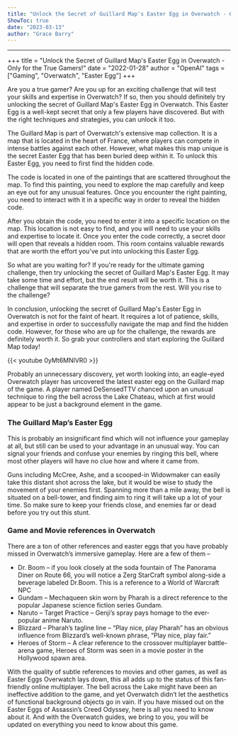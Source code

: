 ```yaml
---
title: "Unlock the Secret of Guillard Map's Easter Egg in Overwatch - Only for the True Gamers!"
ShowToc: true 
date: "2023-03-13"
author: "Grace Barry"
---
```

*****
+++
title = "Unlock the Secret of Guillard Map's Easter Egg in Overwatch - Only for the True Gamers!"
date = "2022-01-28"
author = "OpenAI"
tags = ["Gaming", "Overwatch", "Easter Egg"]
+++

Are you a true gamer? Are you up for an exciting challenge that will test your skills and expertise in Overwatch? If so, then you should definitely try unlocking the secret of Guillard Map's Easter Egg in Overwatch. This Easter Egg is a well-kept secret that only a few players have discovered. But with the right techniques and strategies, you can unlock it too.

The Guillard Map is part of Overwatch's extensive map collection. It is a map that is located in the heart of France, where players can compete in intense battles against each other. However, what makes this map unique is the secret Easter Egg that has been buried deep within it. To unlock this Easter Egg, you need to first find the hidden code.

The code is located in one of the paintings that are scattered throughout the map. To find this painting, you need to explore the map carefully and keep an eye out for any unusual features. Once you encounter the right painting, you need to interact with it in a specific way in order to reveal the hidden code.

After you obtain the code, you need to enter it into a specific location on the map. This location is not easy to find, and you will need to use your skills and expertise to locate it. Once you enter the code correctly, a secret door will open that reveals a hidden room. This room contains valuable rewards that are worth the effort you've put into unlocking this Easter Egg.

So what are you waiting for? If you're ready for the ultimate gaming challenge, then try unlocking the secret of Guillard Map's Easter Egg. It may take some time and effort, but the end result will be worth it. This is a challenge that will separate the true gamers from the rest. Will you rise to the challenge?

In conclusion, unlocking the secret of Guillard Map's Easter Egg in Overwatch is not for the faint of heart. It requires a lot of patience, skills, and expertise in order to successfully navigate the map and find the hidden code. However, for those who are up for the challenge, the rewards are definitely worth it. So grab your controllers and start exploring the Guillard Map today!

{{< youtube 0yMt6MNlVR0 >}} 



Probably an unnecessary discovery, yet worth looking into, an eagle-eyed Overwatch player has uncovered the latest easter egg on the Guillard map of the game. A player named DeSensedTTV chanced upon an unusual technique to ring the bell across the Lake Chateau, which at first would appear to be just a background element in the game.
 
### The Guillard Map’s Easter Egg
 
This is probably an insignificant find which will not influence your gameplay at all, but still can be used to your advantage in an unusual way. You can signal your friends and confuse your enemies by ringing this bell, where most other players will have no clue how and where it came from.
 
Guns including McCree, Ashe, and a scooped-in Widowmaker can easily take this distant shot across the lake, but it would be wise to study the movement of your enemies first. Spanning more than a mile away, the bell is situated on a bell-tower, and finding aim to ring it will take up a lot of your time. So make sure to keep your friends close, and enemies far or dead before you try out this stunt.
 
 
 
### Game and Movie references in Overwatch
 
There are a ton of other references and easter eggs that you have probably missed in Overwatch’s immersive gameplay. Here are a few of them –
 
- Dr. Boom – if you look closely at the soda fountain of The Panorama Diner on Route 66, you will notice a Zerg StarCraft symbol along-side a beverage labeled Dr.Boom. This is a reference to a World of Warcraft NPC
 - Gundam – Mechaqueen skin worn by Pharah is a direct reference to the popular Japanese science fiction series Gundam.
 - Naruto – Target Practice – Genji’s spray pays homage to the ever-popular anime Naruto.
 - Blizzard – Pharah’s tagline line – “Play nice, play Pharah” has an obvious influence from Blizzard’s well-known phrase, “Play nice, play fair.”
 - Heroes of Storm – A clear reference to the crossover multiplayer battle-arena game, Heroes of Storm was seen in a movie poster in the Hollywood spawn area.

 
With the quality of subtle references to movies and other games, as well as Easter Eggs Overwatch lays down, this all adds up to the status of this fan-friendly online multiplayer. The bell across the Lake might have been an ineffective addition to the game, and yet Overwatch didn’t let the aesthetics of functional background objects go in vain.
If you have missed out on the Easter Eggs of Assassin’s Creed Odyssey, here is all you need to know about it. And with the Overwatch guides, we bring to you, you will be updated on everything you need to know about this game.




